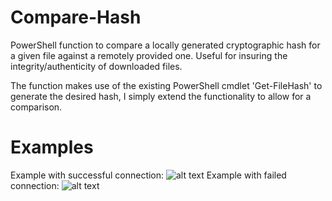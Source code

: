 # Compare-Hash
PowerShell function to compare a locally generated cryptographic hash for a given file against a remotely provided one. Useful for insuring the integrity/authenticity of downloaded files.

The function makes use of the existing PowerShell cmdlet 'Get-FileHash' to generate the desired hash, I simply extend the functionality to allow for a comparison.

# Examples
Example with successful connection:
![alt text](https://user-images.githubusercontent.com/17046773/29732377-40ae0676-89e0-11e7-910b-41135ba6b83e.png "Example with successful connection")
Example with failed connection:
![alt text](https://user-images.githubusercontent.com/17046773/29732474-b14859fe-89e0-11e7-9902-414a256fef98.png "Example with failed connection")
